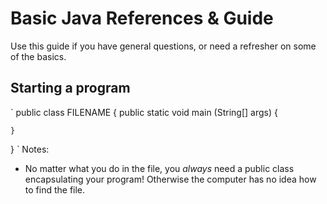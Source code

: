 # Basic Java References & Guide
Use this guide if you have general questions, or need a refresher on some of the basics.

## Starting a program
` public class FILENAME {
    public static void main (String[] args) {
    
    }
} `
Notes:
- No matter what you do in the file, you *always* need a public class encapsulating your program! Otherwise the computer has no idea how to find the file.
